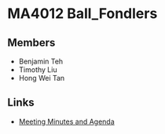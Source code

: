 # MA4012 Ball_Fondlers

## Members

- Benjamin Teh
- Timothy Liu
- Hong Wei Tan

## Links

- [Meeting Minutes and Agenda](./meetingMinutesAndAgenda/)

